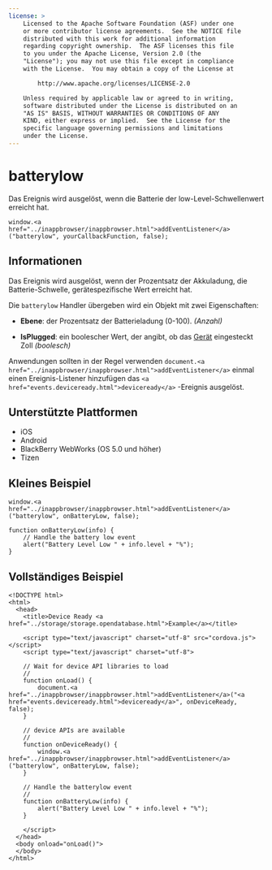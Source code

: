 ```yaml
---
license: >
    Licensed to the Apache Software Foundation (ASF) under one
    or more contributor license agreements.  See the NOTICE file
    distributed with this work for additional information
    regarding copyright ownership.  The ASF licenses this file
    to you under the Apache License, Version 2.0 (the
    "License"); you may not use this file except in compliance
    with the License.  You may obtain a copy of the License at

        http://www.apache.org/licenses/LICENSE-2.0

    Unless required by applicable law or agreed to in writing,
    software distributed under the License is distributed on an
    "AS IS" BASIS, WITHOUT WARRANTIES OR CONDITIONS OF ANY
    KIND, either express or implied.  See the License for the
    specific language governing permissions and limitations
    under the License.
---
```


# batterylow

Das Ereignis wird ausgelöst, wenn die Batterie der low-Level-Schwellenwert erreicht hat.

    window.<a href="../inappbrowser/inappbrowser.html">addEventListener</a>("batterylow", yourCallbackFunction, false);
    

## Informationen

Das Ereignis wird ausgelöst, wenn der Prozentsatz der Akkuladung, die Batterie-Schwelle, gerätespezifische Wert erreicht hat.

Die `batterylow` Handler übergeben wird ein Objekt mit zwei Eigenschaften:

*   **Ebene**: der Prozentsatz der Batterieladung (0-100). *(Anzahl)*

*   **IsPlugged**: ein boolescher Wert, der angibt, ob das <a href="../device/device.html">Gerät</a> eingesteckt Zoll *(boolesch)*

Anwendungen sollten in der Regel verwenden `document.<a href="../inappbrowser/inappbrowser.html">addEventListener</a>` einmal einen Ereignis-Listener hinzufügen das `<a href="events.deviceready.html">deviceready</a>` -Ereignis ausgelöst.

## Unterstützte Plattformen

*   iOS
*   Android
*   BlackBerry WebWorks (OS 5.0 und höher)
*   Tizen

## Kleines Beispiel

    window.<a href="../inappbrowser/inappbrowser.html">addEventListener</a>("batterylow", onBatteryLow, false);
    
    function onBatteryLow(info) {
        // Handle the battery low event
        alert("Battery Level Low " + info.level + "%");
    }
    

## Vollständiges Beispiel

    <!DOCTYPE html>
    <html>
      <head>
        <title>Device Ready <a href="../storage/storage.opendatabase.html">Example</a></title>
    
        <script type="text/javascript" charset="utf-8" src="cordova.js"></script>
        <script type="text/javascript" charset="utf-8">
    
        // Wait for device API libraries to load
        //
        function onLoad() {
            document.<a href="../inappbrowser/inappbrowser.html">addEventListener</a>("<a href="events.deviceready.html">deviceready</a>", onDeviceReady, false);
        }
    
        // device APIs are available
        //
        function onDeviceReady() {
            window.<a href="../inappbrowser/inappbrowser.html">addEventListener</a>("batterylow", onBatteryLow, false);
        }
    
        // Handle the batterylow event
        //
        function onBatteryLow(info) {
            alert("Battery Level Low " + info.level + "%");
        }
    
        </script>
      </head>
      <body onload="onLoad()">
      </body>
    </html>
